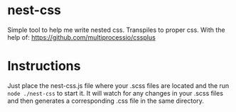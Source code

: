 # nest-css
Simple tool to help me write nested css. Transpiles to proper css. With the help of: https://github.com/multiprocessio/cssplus

# Instructions
Just place the nest-css.js file where your .scss files are located and the run ```node ./nest-css``` to start it. It will watch for any changes in your .scss files and then generates a corresponding .css file in the same directory.
